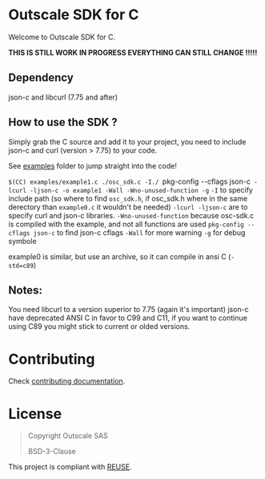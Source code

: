 # Outscale SDK for C

Welcome to Outscale SDK for C.

**THIS IS STILL WORK IN PROGRESS EVERYTHING CAN STILL CHANGE !!!!!**

## Dependency

json-c and libcurl (7.75 and after)

## How to use the SDK ?

Simply grab the C source and add it to your project, you need to include json-c and curl (version > 7.75) to your code.

See [examples](examples/) folder to jump straight into the code!

`$(CC) examples/example1.c ./osc_sdk.c -I./ `pkg-config --cflags json-c` -lcurl -ljson-c -o example1 -Wall -Wno-unused-function -g`
`-I` to specify include path (so where to find `osc_sdk.h`, if osc_sdk.h where in the same derectory than `example0.c` it wouldn't be needed)
`-lcurl -ljson-c` are to specify curl and json-c libraries.
`-Wno-unused-function` because osc-sdk.c is compiled with the example, and not all functions are used
`pkg-config --cflags json-c` to find json-c cflags
`-Wall` for more warning
`-g` for debug symbole

example0 is similar, but use an archive, so it can compile in ansi C (`-std=c89`)

## Notes:
You need libcurl to a version superior to 7.75 (again it's important)
json-c have deprecated ANSI C in favor to C99 and C11, if you want to continue using C89 you might stick to current or olded versions.

# Contributing

Check [contributing documentation](CONTRIBUTING.md).

# License

> Copyright Outscale SAS
>
> BSD-3-Clause

This project is compliant with [REUSE](https://reuse.software/).
